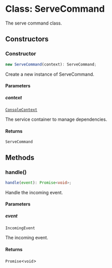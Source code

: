 # Class: ServeCommand

The serve command class.

## Constructors

### Constructor

```ts
new ServeCommand(context): ServeCommand;
```

Create a new instance of ServeCommand.

#### Parameters

##### context

[`ConsoleContext`](../../../declarations/interfaces/ConsoleContext.md)

The service container to manage dependencies.

#### Returns

`ServeCommand`

## Methods

### handle()

```ts
handle(event): Promise<void>;
```

Handle the incoming event.

#### Parameters

##### event

`IncomingEvent`

The incoming event.

#### Returns

`Promise`\<`void`\>

